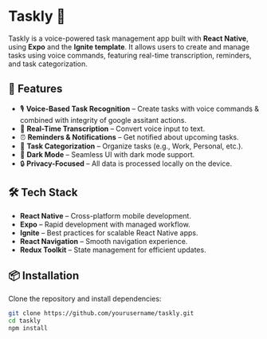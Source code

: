 # Taskly 📌  

Taskly is a voice-powered task management app built with **React Native**, using **Expo** and the **Ignite template**. It allows users to create and manage tasks using voice commands, featuring real-time transcription, reminders, and task categorization.

## 🚀 Features  
- 🎙 **Voice-Based Task Recognition** – Create tasks with voice commands & combined with integrity of google assitant actions.
- 📝 **Real-Time Transcription** – Convert voice input to text.  
- ⏰ **Reminders & Notifications** – Get notified about upcoming tasks.  
- 📂 **Task Categorization** – Organize tasks (e.g., Work, Personal, etc.).  
- 🌙 **Dark Mode** – Seamless UI with dark mode support.  
- 🔒 **Privacy-Focused** – All data is processed locally on the device.  

## 🛠 Tech Stack  
- **React Native** – Cross-platform mobile development.  
- **Expo** – Rapid development with managed workflow.  
- **Ignite** – Best practices for scalable React Native apps.  
- **React Navigation** – Smooth navigation experience.  
- **Redux Toolkit** – State management for efficient updates.  

## 📦 Installation  
Clone the repository and install dependencies:  
```sh
git clone https://github.com/yourusername/taskly.git  
cd taskly  
npm install